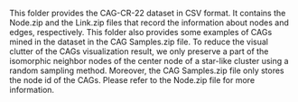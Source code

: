 
This folder provides the CAG-CR-22 dataset in CSV format. It contains the Node.zip and the Link.zip files that record the information about nodes and edges, respectively.
This folder also provides some examples of CAGs mined in the dataset in the CAG Samples.zip file. To reduce the visual clutter of the CAGs visualization result, we only preserve a part of the isomorphic neighbor nodes of the center node of a star-like cluster using a random sampling method. Moreover, the CAG Samples.zip file only stores the node id of the CAGs. Please refer to the Node.zip file for more information. 

